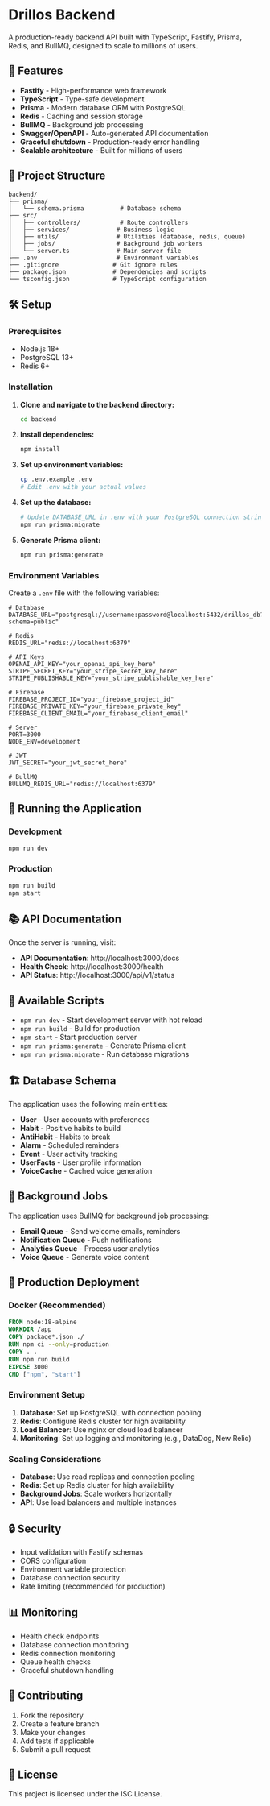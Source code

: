 # Drillos Backend

A production-ready backend API built with TypeScript, Fastify, Prisma, Redis, and BullMQ, designed to scale to millions of users.

## 🚀 Features

- **Fastify** - High-performance web framework
- **TypeScript** - Type-safe development
- **Prisma** - Modern database ORM with PostgreSQL
- **Redis** - Caching and session storage
- **BullMQ** - Background job processing
- **Swagger/OpenAPI** - Auto-generated API documentation
- **Graceful shutdown** - Production-ready error handling
- **Scalable architecture** - Built for millions of users

## 📁 Project Structure

```
backend/
├── prisma/
│   └── schema.prisma          # Database schema
├── src/
│   ├── controllers/           # Route controllers
│   ├── services/             # Business logic
│   ├── utils/                # Utilities (database, redis, queue)
│   ├── jobs/                 # Background job workers
│   └── server.ts             # Main server file
├── .env                      # Environment variables
├── .gitignore               # Git ignore rules
├── package.json             # Dependencies and scripts
└── tsconfig.json            # TypeScript configuration
```

## 🛠️ Setup

### Prerequisites

- Node.js 18+ 
- PostgreSQL 13+
- Redis 6+

### Installation

1. **Clone and navigate to the backend directory:**
   ```bash
   cd backend
   ```

2. **Install dependencies:**
   ```bash
   npm install
   ```

3. **Set up environment variables:**
   ```bash
   cp .env.example .env
   # Edit .env with your actual values
   ```

4. **Set up the database:**
   ```bash
   # Update DATABASE_URL in .env with your PostgreSQL connection string
   npm run prisma:migrate
   ```

5. **Generate Prisma client:**
   ```bash
   npm run prisma:generate
   ```

### Environment Variables

Create a `.env` file with the following variables:

```env
# Database
DATABASE_URL="postgresql://username:password@localhost:5432/drillos_db?schema=public"

# Redis
REDIS_URL="redis://localhost:6379"

# API Keys
OPENAI_API_KEY="your_openai_api_key_here"
STRIPE_SECRET_KEY="your_stripe_secret_key_here"
STRIPE_PUBLISHABLE_KEY="your_stripe_publishable_key_here"

# Firebase
FIREBASE_PROJECT_ID="your_firebase_project_id"
FIREBASE_PRIVATE_KEY="your_firebase_private_key"
FIREBASE_CLIENT_EMAIL="your_firebase_client_email"

# Server
PORT=3000
NODE_ENV=development

# JWT
JWT_SECRET="your_jwt_secret_here"

# BullMQ
BULLMQ_REDIS_URL="redis://localhost:6379"
```

## 🚀 Running the Application

### Development

```bash
npm run dev
```

### Production

```bash
npm run build
npm start
```

## 📚 API Documentation

Once the server is running, visit:
- **API Documentation**: http://localhost:3000/docs
- **Health Check**: http://localhost:3000/health
- **API Status**: http://localhost:3000/api/v1/status

## 🔧 Available Scripts

- `npm run dev` - Start development server with hot reload
- `npm run build` - Build for production
- `npm start` - Start production server
- `npm run prisma:generate` - Generate Prisma client
- `npm run prisma:migrate` - Run database migrations

## 🏗️ Database Schema

The application uses the following main entities:

- **User** - User accounts with preferences
- **Habit** - Positive habits to build
- **AntiHabit** - Habits to break
- **Alarm** - Scheduled reminders
- **Event** - User activity tracking
- **UserFacts** - User profile information
- **VoiceCache** - Cached voice generation

## 🔄 Background Jobs

The application uses BullMQ for background job processing:

- **Email Queue** - Send welcome emails, reminders
- **Notification Queue** - Push notifications
- **Analytics Queue** - Process user analytics
- **Voice Queue** - Generate voice content

## 🚀 Production Deployment

### Docker (Recommended)

```dockerfile
FROM node:18-alpine
WORKDIR /app
COPY package*.json ./
RUN npm ci --only=production
COPY . .
RUN npm run build
EXPOSE 3000
CMD ["npm", "start"]
```

### Environment Setup

1. **Database**: Set up PostgreSQL with connection pooling
2. **Redis**: Configure Redis cluster for high availability
3. **Load Balancer**: Use nginx or cloud load balancer
4. **Monitoring**: Set up logging and monitoring (e.g., DataDog, New Relic)

### Scaling Considerations

- **Database**: Use read replicas and connection pooling
- **Redis**: Set up Redis cluster for high availability
- **Background Jobs**: Scale workers horizontally
- **API**: Use load balancers and multiple instances

## 🔒 Security

- Input validation with Fastify schemas
- CORS configuration
- Environment variable protection
- Database connection security
- Rate limiting (recommended for production)

## 📊 Monitoring

- Health check endpoints
- Database connection monitoring
- Redis connection monitoring
- Queue health checks
- Graceful shutdown handling

## 🤝 Contributing

1. Fork the repository
2. Create a feature branch
3. Make your changes
4. Add tests if applicable
5. Submit a pull request

## 📄 License

This project is licensed under the ISC License.
